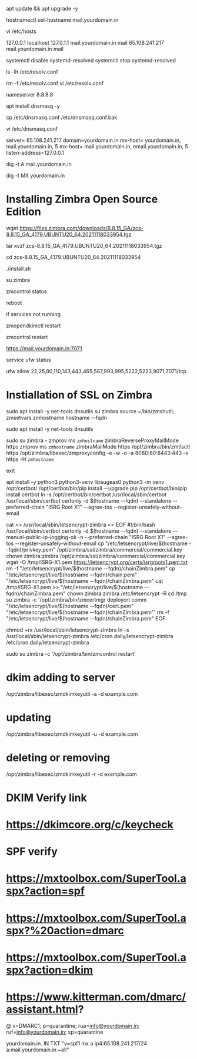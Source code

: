 apt update && apt upgrade -y

hostnamectl set-hostname mail.yourdomain.in

vi /etc/hosts

127.0.0.1       localhost
127.0.1.1       mail.yourdomain.in mail
65.108.241.217   mail.yourdomain.in mail

systemctl disable systemd-resolved
systemctl stop systemd-resolved

ls -lh /etc/resolv.conf

rm -f /etc/resolv.conf
vi  /etc/resolv.conf

nameserver 8.8.8.8

apt install dnsmasq -y

cp /etc/dnsmasq.conf /etc/dnsmasq.conf.bak

vi /etc/dnsmasq.conf

server= 65.108.241.217
domain=yourdomain.in
mx-host= yourdomain.in, mail.yourdomain.in, 5
mx-host= mail.yourdomain.in, email.yourdomain.in, 5
listen-address=127.0.0.1

dig -t A mail.yourdomain.in

dig -t MX yourdomain.in


# Installing Zimbra Open Source Edition

wget https://files.zimbra.com/downloads/8.8.15_GA/zcs-8.8.15_GA_4179.UBUNTU20_64.20211118033954.tgz

tar xvzf zcs-8.8.15_GA_4179.UBUNTU20_64.20211118033954.tgz

cd zcs-8.8.15_GA_4179.UBUNTU20_64.20211118033954

./install.sh

su zimbra

zmcontrol status


reboot 

if services not running 

zmopendkimctl restart

zmcontrol restart

https://mail.yourdomain.in:7071

service ufw status

ufw allow 22,25,80,110,143,443,465,587,993,995,5222,5223,9071,7071/tcp


# Instiallation of SSL on Zimbra

sudo apt install -y net-tools dnsutils
su zimbra
source ~/bin/zmshutil; zmsetvars
zmhostname
hostname --fqdn

sudo apt install -y net-tools dnsutils

sudo su zimbra -
zmprov ms `zmhostname` zimbraReverseProxyMailMode https
zmprov ms `zmhostname` zimbraMailMode https
/opt/zimbra/bin/zmtlsctl https
/opt/zimbra/libexec/zmproxyconfig -e -w -o -a 8080:80:8443:443 -x https -H `zmhostname`

exit

apt install -y python3 python3-venv libaugeas0
python3 -m venv /opt/certbot/
/opt/certbot/bin/pip install --upgrade pip
/opt/certbot/bin/pip install certbot
ln -s /opt/certbot/bin/certbot /usr/local/sbin/certbot
/usr/local/sbin/certbot certonly -d $(hostname --fqdn) --standalone --preferred-chain  "ISRG Root X1" --agree-tos --register-unsafely-without-email

cat >> /usr/local/sbin/letsencrypt-zimbra << EOF
#!/bin/bash
/usr/local/sbin/certbot certonly -d $(hostname --fqdn) --standalone --manual-public-ip-logging-ok -n --preferred-chain  "ISRG Root X1" --agree-tos --register-unsafely-without-email
cp "/etc/letsencrypt/live/$(hostname --fqdn)/privkey.pem" /opt/zimbra/ssl/zimbra/commercial/commercial.key
chown zimbra:zimbra /opt/zimbra/ssl/zimbra/commercial/commercial.key
wget -O /tmp/ISRG-X1.pem https://letsencrypt.org/certs/isrgrootx1.pem.txt
rm -f "/etc/letsencrypt/live/$(hostname --fqdn)/chainZimbra.pem"
cp "/etc/letsencrypt/live/$(hostname --fqdn)/chain.pem" "/etc/letsencrypt/live/$(hostname --fqdn)/chainZimbra.pem"
cat /tmp/ISRG-X1.pem >> "/etc/letsencrypt/live/$(hostname --fqdn)/chainZimbra.pem"
chown zimbra:zimbra /etc/letsencrypt -R
cd /tmp
su zimbra -c '/opt/zimbra/bin/zmcertmgr deploycrt comm "/etc/letsencrypt/live/$(hostname --fqdn)/cert.pem" "/etc/letsencrypt/live/$(hostname --fqdn)/chainZimbra.pem"'
rm -f "/etc/letsencrypt/live/$(hostname --fqdn)/chainZimbra.pem"
EOF

chmod +rx /usr/local/sbin/letsencrypt-zimbra
ln -s /usr/local/sbin/letsencrypt-zimbra /etc/cron.daily/letsencrypt-zimbra
/etc/cron.daily/letsencrypt-zimbra

sudo su zimbra -c '/opt/zimbra/bin/zmcontrol restart'

# dkim adding to server

 /opt/zimbra/libexec/zmdkimkeyutil -a -d example.com

# updating
 /opt/zimbra/libexec/zmdkimkeyutil -u -d example.com

# deleting or removing

 /opt/zimbra/libexec/zmdkimkeyutil -r -d example.com

# DKIM Verify link 

# https://dkimcore.org/c/keycheck

# SPF verify

# https://mxtoolbox.com/SuperTool.aspx?action=spf
# https://mxtoolbox.com/SuperTool.aspx?%20action=dmarc
# https://mxtoolbox.com/SuperTool.aspx?action=dkim


# https://www.kitterman.com/dmarc/assistant.html?


@   v=DMARC1; p=quarantine; rua=info@yourdomain.in; ruf=info@yourdomain.in; sp=quarantine

yourdomain.in.  IN TXT "v=spf1 mx a ip4:65.108.241.217/24 a:mail.yourdomain.in ~all"

